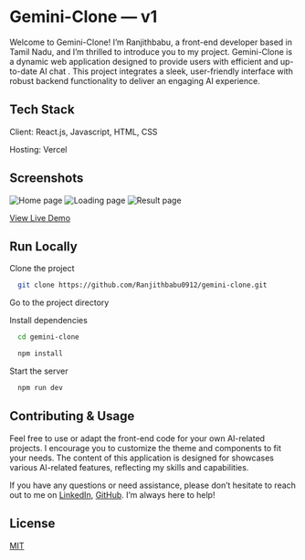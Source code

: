 # Gemini-Clone — v1

Welcome to Gemini-Clone! I’m Ranjithbabu, a front-end developer based in Tamil Nadu, and I’m thrilled to introduce you to my project. Gemini-Clone is a dynamic web application designed to provide users with efficient and up-to-date AI chat . This project integrates a sleek, user-friendly interface with robust backend functionality to deliver an engaging AI experience.

## Tech Stack

Client: React.js, Javascript, HTML, CSS

Hosting: Vercel

## Screenshots 

<img src="![Screenshot (22)](https://github.com/user-attachments/assets/d5eefcec-b620-47d3-868d-ae0d729aa368)" alt="Home page" />
<img src="![Screenshot (23)](https://github.com/user-attachments/assets/070c7252-68a5-46b1-8e1a-e3b04853d769)" alt="Loading page" /> 
<img src="![Screenshot (24)](https://github.com/user-attachments/assets/60c2eb97-7db1-41eb-98dc-a56be73eedaa)" alt="Result page" /> 

[View Live Demo](https://gemini-clone-ranjithbabu0912s-projects.vercel.app/)


## Run Locally

Clone the project

```bash
  git clone https://github.com/Ranjithbabu0912/gemini-clone.git
```

Go to the project directory

Install dependencies

```bash
  cd gemini-clone
```

```bash
  npm install
```

Start the server

```bash
  npm run dev
```


## Contributing & Usage
Feel free to use or adapt the front-end code for your own AI-related projects. I encourage you to customize the theme and components to fit your needs. The content of this application is designed for showcases various AI-related features, reflecting my skills and capabilities.

If you have any questions or need assistance, please don’t hesitate to reach out to me on [LinkedIn](https://www.linkedin.com/in/ranjithbabu0912/), [GitHub](https://github.com/Ranjithbabu0912). I’m always here to help!

## License

[MIT](https://github.com/Ranjithbabu0912/gemini-clone/blob/main/LICENSE)

